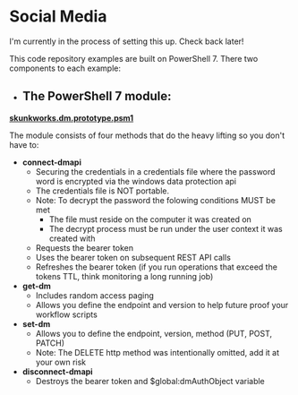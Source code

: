# Social Media
I'm currently in the process of setting this up. Check back later!

This code repository examples are built on PowerShell 7. There two components to each example:
- ## The PowerShell 7 module:
**[skunkworks.dm.prototype.psm1](https://github.com/SkunkworksAutomation/social-media/blob/main/code/skunkworks.dm.prototype.psm1)**

The module consists of four methods that do the heavy lifting so you don't have to:
- **connect-dmapi**
    - Securing the credentials in a credentials file where the password word is encrypted via the windows data protection api
    - The credentials file is NOT portable. 
    - Note: To decrypt the password the folowing conditions MUST be met
        - The file must reside on the computer it was created on
        - The decrypt process must be run under the user context it was created with
    - Requests the bearer token
    - Uses the bearer token on subsequent REST API calls
    - Refreshes the bearer token (if you run operations that exceed the tokens TTL, think monitoring a long running job)
- **get-dm**
    - Includes random access paging
    - Allows you define the endpoint and version to help future proof your workflow scripts
- **set-dm**
    - Allows you to define the endpoint, version, method (PUT, POST, PATCH)
    - Note: The DELETE http method was intentionally omitted, add it at your own risk
- **disconnect-dmapi**
    - Destroys the bearer token and $global:dmAuthObject variable
